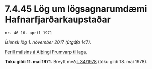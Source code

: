# 7.4.45 Lög um lögsagnarumdæmi Hafnarfjarðarkaupstaðar

`nr. 46 16. apríl 1971`

_Íslensk lög 1. nóvember 2017 (útgáfa 147)._

[Ferill málsins á Alþingi](https://www.althingi.is/thingstorf/thingmalalistar-eftir-thingum/ferill/?ltg=91&mnr=242)
[Frumvarp til laga.](https://www.althingi.is/altext/91/s/pdf/0465.pdf)

**Tóku gildi 11. maí 1971.**
Breytt með
[l. 34/1978](https://althingi.is/altext/stjtnr.html#1978034) (tóku gildi 18. maí 1978).


